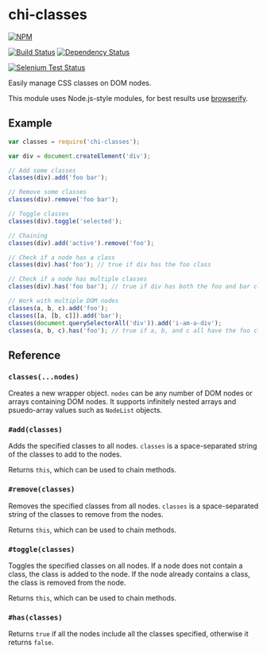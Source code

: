 # chi-classes

[![NPM](https://nodei.co/npm/chi-classes.png?compact=true)](https://nodei.co/npm/chi-classes/)

[![Build Status](https://drone.io/github.com/conradz/chi-classes/status.png)](https://drone.io/github.com/conradz/chi-classes/latest)
[![Dependency Status](https://gemnasium.com/conradz/chi-classes.png)](https://gemnasium.com/conradz/chi-classes)

[![Selenium Test Status](https://saucelabs.com/browser-matrix/chi-classes.svg)](https://saucelabs.com/u/chi-classes)

Easily manage CSS classes on DOM nodes.

This module uses Node.js-style modules, for best results use
[browserify](https://github.com/substack/node-browserify).


## Example

```js
var classes = require('chi-classes');

var div = document.createElement('div');

// Add some classes
classes(div).add('foo bar');

// Remove some classes
classes(div).remove('foo bar');

// Toggle classes
classes(div).toggle('selected');

// Chaining
classes(div).add('active').remove('foo');

// Check if a node has a class
classes(div).has('foo'); // true if div has the foo class

// Check if a node has multiple classes
classes(div).has('foo bar'); // true if div has both the foo and bar classes

// Work with multiple DOM nodes
classes(a, b, c).add('foo');
classes([a, [b, c]]).add('bar');
classes(document.querySelectorAll('div')).add('i-am-a-div');
classes(a, b, c).has('foo'); // true if a, b, and c all have the foo class
```


## Reference

### `classes(...nodes)`

Creates a new wrapper object. `nodes` can be any number of DOM nodes or arrays
containing DOM nodes. It supports infinitely nested arrays and psuedo-array
values such as `NodeList` objects.

### `#add(classes)`

Adds the specified classes to all nodes. `classes` is a space-separated string
of the classes to add to the nodes.

Returns `this`, which can be used to chain methods.

### `#remove(classes)`

Removes the specified classes from all nodes. `classes` is a space-separated
string of the classes to remove from the nodes.

Returns `this`, which can be used to chain methods.

### `#toggle(classes)`

Toggles the specified classes on all nodes. If a node does not contain a class,
the class is added to the node. If the node already contains a class, the class
is removed from the node.

Returns `this`, which can be used to chain methods.

### `#has(classes)`

Returns `true` if all the nodes include all the classes specified, otherwise it
returns `false`.
